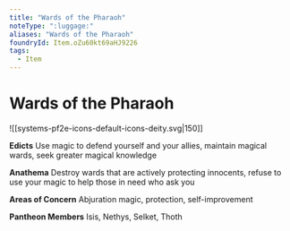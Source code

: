 ```yaml
---
title: "Wards of the Pharaoh"
noteType: ":luggage:"
aliases: "Wards of the Pharaoh"
foundryId: Item.oZu60kt69aHJ9226
tags:
  - Item
---
```


# Wards of the Pharaoh
![[systems-pf2e-icons-default-icons-deity.svg|150]]

**Edicts** Use magic to defend yourself and your allies, maintain magical wards, seek greater magical knowledge

**Anathema** Destroy wards that are actively protecting innocents, refuse to use your magic to help those in need who ask you

**Areas of Concern** Abjuration magic, protection, self-improvement

**Pantheon Members** Isis, Nethys, Selket, Thoth
